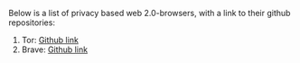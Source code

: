 Below is a list of privacy based web 2.0-browsers, with a link to their github repositories:

1) Tor: [Github link](https://github.com/TheTorProject)
2) Brave: [Github link](https://github.com/brave/)
